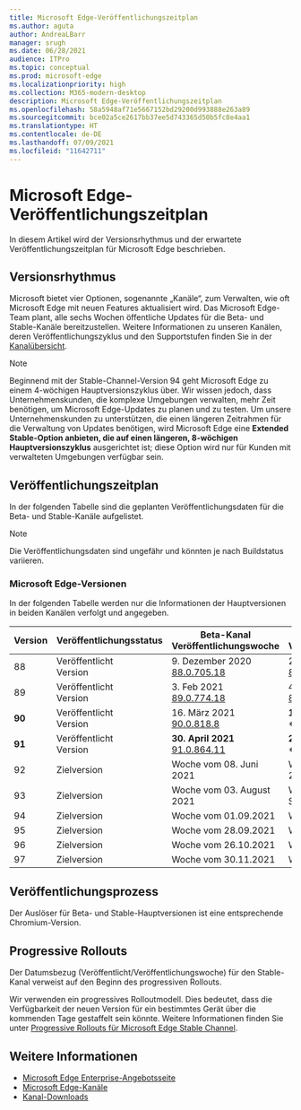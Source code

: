 ```yaml
---
title: Microsoft Edge-Veröffentlichungszeitplan
ms.author: aguta
author: AndreaLBarr
manager: srugh
ms.date: 06/28/2021
audience: ITPro
ms.topic: conceptual
ms.prod: microsoft-edge
ms.localizationpriority: high
ms.collection: M365-modern-desktop
description: Microsoft Edge-Veröffentlichungszeitplan
ms.openlocfilehash: 58a5948af71e5667152bd29200d993888e263a89
ms.sourcegitcommit: bce02a5ce2617bb37ee5d743365d50b5fc8e4aa1
ms.translationtype: HT
ms.contentlocale: de-DE
ms.lasthandoff: 07/09/2021
ms.locfileid: "11642711"
---
```

# <a name="microsoft-edge-release-schedule"></a>Microsoft Edge-Veröffentlichungszeitplan

In diesem Artikel wird der Versionsrhythmus und der erwartete Veröffentlichungszeitplan für Microsoft Edge beschrieben.

## <a name="release-cadence"></a>Versionsrhythmus

Microsoft bietet vier Optionen, sogenannte „Kanäle“, zum Verwalten, wie oft Microsoft Edge mit neuen Features aktualisiert wird. Das Microsoft Edge-Team plant, alle sechs Wochen öffentliche Updates für die Beta- und Stable-Kanäle bereitzustellen. Weitere Informationen zu unseren Kanälen, deren Veröffentlichungszyklus und den Supportstufen finden Sie in der [Kanalübersicht](./microsoft-edge-channels.md#channel-overview).

> [!NOTE]
> Beginnend mit der Stable-Channel-Version 94 geht Microsoft Edge zu einem 4-wöchigen Hauptversionszyklus über. Wir wissen jedoch, dass Unternehmenskunden, die komplexe Umgebungen verwalten, mehr Zeit benötigen, um Microsoft Edge-Updates zu planen und zu testen. Um unsere Unternehmenskunden zu unterstützen, die einen längeren Zeitrahmen für die Verwaltung von Updates benötigen, wird Microsoft Edge eine **Extended Stable-Option anbieten, die auf einen längeren, 8-wöchigen Hauptversionszyklus** ausgerichtet ist; diese Option wird nur für Kunden mit verwalteten Umgebungen verfügbar sein.

## <a name="release-schedule"></a>Veröffentlichungszeitplan

In der folgenden Tabelle sind die geplanten Veröffentlichungsdaten für die Beta- und Stable-Kanäle aufgelistet.

> [!NOTE]
> Die Veröffentlichungsdaten sind ungefähr und könnten je nach Buildstatus variieren.

### <a name="microsoft-edge-releases"></a>Microsoft Edge-Versionen

In der folgenden Tabelle werden nur die Informationen der Hauptversionen in beiden Kanälen verfolgt und angegeben.

| Version | Veröffentlichungsstatus | Beta-Kanal<br>Veröffentlichungswoche | Stable-Kanal<br>Veröffentlichungswoche |
|---------|-----|------|--------|
| 88 | Veröffentlicht<br>Version | 9. Dezember 2020<br>[88.0.705.18](/deployedge/microsoft-edge-relnote-archive-beta-channel.md#version-88070518-december-9) | 21. Januar 2021<br>[88.0.705.50](/microsoft-edge-relnote-archive-stable-channel.md#version-88070550-january-21)|
| 89 | Veröffentlicht<br>Version | 3. Feb 2021<br>[89.0.774.18](/deployedge/microsoft-edge-relnote-beta-channel.md#version-89077423-february-8) | 4. März 2021<br>[89.0.774.45](/microsoft-edge-relnote-stable-channel.md#version-89077445-march-4) |
| **90** | Veröffentlicht<br>Version | 16. März 2021<br>[90.0.818.8](/deployedge/microsoft-edge-relnote-beta-channel.md#version-9008188-march-16) | **15. April 2021**<BR>**[90.0.818.39](/deployedge/microsoft-edge-relnote-stable-channel#version-90081839-april-15) |
| **91** | Veröffentlicht<br>Version | **30. April 2021**<br>[91.0.864.11](/deployedge/microsoft-edge-relnote-beta-channel.md#version-91086411-april-30) | **27. Mai 2021**<BR>**[91.0.864.37](/deployedge/microsoft-edge-relnote-stable-channel#version-91086437-may-27) |
| 92 | Zielversion | Woche vom 08. Juni 2021 | Woche vom 22. Juli 2021 |
| 93 | Zielversion | Woche vom 03. August 2021 | Woche vom 02. September 2021 |
| 94 | Zielversion | Woche vom 01.09.2021 | Woche vom 23.09.2021 |
| 95 | Zielversion | Woche vom 28.09.2021 | Woche vom 21.10.2021 |
| 96 | Zielversion | Woche vom 26.10.2021 | Woche vom 18.11.2021 |
| 97 | Zielversion | Woche vom 30.11.2021 | Woche vom 06.01.2022 |

## <a name="release-process"></a>Veröffentlichungsprozess

Der Auslöser für Beta- und Stable-Hauptversionen ist eine entsprechende Chromium-Version.

## <a name="progressive-rollouts"></a>Progressive Rollouts

Der Datumsbezug (Veröffentlicht/Veröffentlichungswoche) für den Stable-Kanal verweist auf den Beginn des progressiven Rollouts.

Wir verwenden ein progressives Rolloutmodell. Dies bedeutet, dass die Verfügbarkeit der neuen Version für ein bestimmtes Gerät über die kommenden Tage gestaffelt sein könnte. Weitere Informationen finden Sie unter [Progressive Rollouts für Microsoft Edge Stable Channel](/deployedge/microsoft-edge-update-progressive-rollout).

## <a name="see-also"></a>Weitere Informationen

- [Microsoft Edge Enterprise-Angebotsseite](https://aka.ms/EdgeEnterprise)
- [Microsoft Edge-Kanäle](/deployedge/microsoft-edge-channels)
- [Kanal-Downloads](https://www.microsoft.com/edge/business/download)